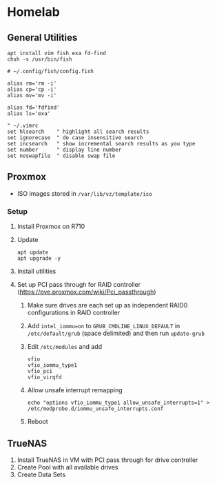 # Homelab

## General Utilities

   ```shell
   apt install vim fish exa fd-find
   chsh -s /usr/bin/fish
   ```

   ```fish
   # ~/.config/fish/config.fish

   alias rm='rm -i'
   alias cp='cp -i'
   alias mv='mv -i'

   alias fd='fdfind'
   alias ls='exa'
   ```

   ```vimrc
   " ~/.vimrc
   set hlsearch    " highlight all search results
   set ignorecase  " do case insensitive search 
   set incsearch   " show incremental search results as you type
   set number      " display line number
   set noswapfile  " disable swap file
   ```

## Proxmox

- ISO images stored in `/var/lib/vz/template/iso`

### Setup

1. Install Proxmox on R710
2. Update

   ```shell
   apt update
   apt upgrade -y
   ```

3. Install utilities
4. Set up PCI pass through for RAID controller (<https://pve.proxmox.com/wiki/Pci_passthrough>)
   1. Make sure drives are each set up as independent RAID0 configurations in RAID
      controller
   2. Add `intel_iommu=on` to `GRUB_CMDLINE_LINUX_DEFAULT` in `/etc/default/grub`
      (space delimited) and then run `update-grub`
   3. Edit `/etc/modules` and add

      ```
      vfio
      vfio_iommu_type1
      vfio_pci
      vfio_virqfd
      ```

   4. Allow unsafe interrupt remapping

      ```shell
      echo "options vfio_iommu_type1 allow_unsafe_interrupts=1" > /etc/modprobe.d/iommu_unsafe_interrupts.conf
      ```

   5. Reboot

## TrueNAS

1. Install TrueNAS in VM with PCI pass through for drive controller
2. Create Pool with all available drives
3. Create Data Sets
